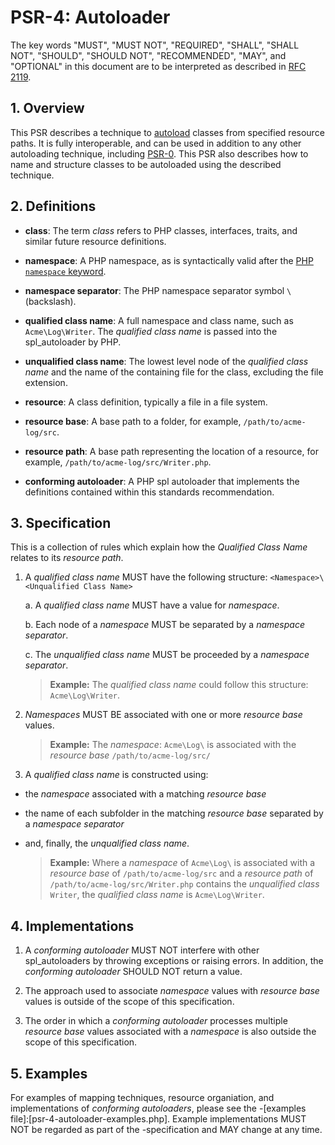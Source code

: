 # PSR-4: Autoloader

The key words "MUST", "MUST NOT", "REQUIRED", "SHALL", "SHALL NOT", "SHOULD", "SHOULD NOT", "RECOMMENDED", "MAY", and "OPTIONAL" in this document are to be interpreted as described in [RFC 2119](http://tools.ietf.org/html/rfc2119).


## 1. Overview

This PSR describes a technique to [autoload][] classes from specified resource paths. It is fully interoperable, and can be used in addition to any other autoloading technique, including [PSR-0][]. This PSR also describes how to name and structure classes to be autoloaded using the described technique.

[autoload]: http://php.net/autoload
[PSR-0]: https://github.com/php-fig/fig-standards/blob/master/accepted/PSR-0.md


## 2. Definitions

- **class**: The term _class_ refers to PHP classes, interfaces, traits, and similar future resource definitions.

- **namespace**: A PHP namespace, as is syntactically valid after the [PHP `namespace` keyword](http://www.php.net/manual/en/language.namespaces.definition.php). 

- **namespace separator**: The PHP namespace separator symbol `\` (backslash).

- **qualified class name**: A full namespace and class name, such as `Acme\Log\Writer`. The _qualified class name_ is passed into the spl_autoloader by PHP.

- **unqualified class name**: The lowest level node of the _qualified class name_ and the name of the containing file for the class, excluding the file extension.

- **resource**: A class definition, typically a file in a file system.

- **resource base**: A base path to a folder, for example, `/path/to/acme-log/src`.  

- **resource path**: A base path representing the location of a resource, for example, `/path/to/acme-log/src/Writer.php`. 

- **conforming autoloader**: A PHP spl autoloader that implements the definitions contained within this standards recommendation.

## 3. Specification

This is a collection of rules which explain how the _Qualified Class Name_ relates to its _resource path_.

1. A _qualified class name_ MUST have the following structure: `<Namespace>\<Unqualified Class Name>`

    a. A _qualified class name_ MUST have a value for _namespace_.
    
    b. Each node of a _namespace_ MUST be separated by a _namespace separator_.
    
    c. The _unqualified class name_ MUST be proceeded by a _namespace separator_.

    > **Example:** 
    > The _qualified class name_ could follow this structure: 
    > `Acme\Log\Writer`.

2. _Namespaces_ MUST BE associated with one or more _resource base_ values.
 
    > **Example:** 
    > The _namespace_: `Acme\Log\` is associated with 
    > the _resource base_ `/path/to/acme-log/src/`

3. A _qualified class name_ is constructed using:
- the _namespace_ associated with a matching _resource base_
- the name of each subfolder in the matching _resource base_ separated by a _namespace separator_
- and, finally, the _unqualified class name_.

    > **Example:** 
    > Where a _namespace_ of `Acme\Log\` is associated with a 
    > _resource base_ of `/path/to/acme-log/src` 
    > and a _resource path_ of `/path/to/acme-log/src/Writer.php` contains the _unqualified class_ `Writer`, 
    > the _qualified class name_ is `Acme\Log\Writer`.

## 4. Implementations

1. A _conforming autoloader_ MUST NOT interfere with other spl_autoloaders by throwing exceptions or raising errors. In addition, the _conforming autoloader_ SHOULD NOT return a value.

2. The approach used to associate _namespace_ values with _resource base_ values is outside of the scope of this specification.

3. The order in which a _conforming autoloader_ processes multiple _resource base_ values associated with a _namespace_ is also outside the scope of this specification.
 
## 5. Examples

For examples of mapping techniques, resource organiation, and implementations of _conforming autoloaders_, please see the
-[examples file]:[psr-4-autoloader-examples.php]. Example implementations MUST NOT be regarded as part of the
-specification and MAY change at any time.

